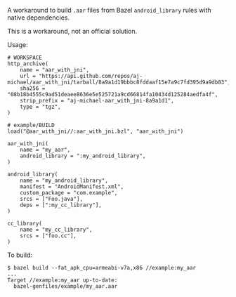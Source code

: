 A workaround to build `.aar` files from Bazel `android_library` rules with
native dependencies.

This is a workaround, not an official solution.

Usage:

```
# WORKSPACE
http_archive(
    name = "aar_with_jni",
    url = "https://api.github.com/repos/aj-michael/aar_with_jni/tarball/8a9a1d19bbbc8fddaaf15e7a9c7fd395d9a9db83",
    sha256 = "08b18b4555c9ad51deaee8636e5e525721a9cd66814fa10434d125284aedfa4f",
    strip_prefix = "aj-michael-aar_with_jni-8a9a1d1",
    type = "tgz",
)
```

```
# example/BUILD
load("@aar_with_jni//:aar_with_jni.bzl", "aar_with_jni")

aar_with_jni(
    name = "my_aar",
    android_library = ":my_android_library",
)

android_library(
    name = "my_android_library",
    manifest = "AndroidManifest.xml",
    custom_package = "com.example",
    srcs = ["Foo.java"],
    deps = [":my_cc_library"],
)

cc_library(
    name = "my_cc_library",
    srcs = ["foo.cc"],
)
```

To build:

```
$ bazel build --fat_apk_cpu=armeabi-v7a,x86 //example:my_aar
...
Target //example:my_aar up-to-date:
  bazel-genfiles/example/my_aar.aar
```
